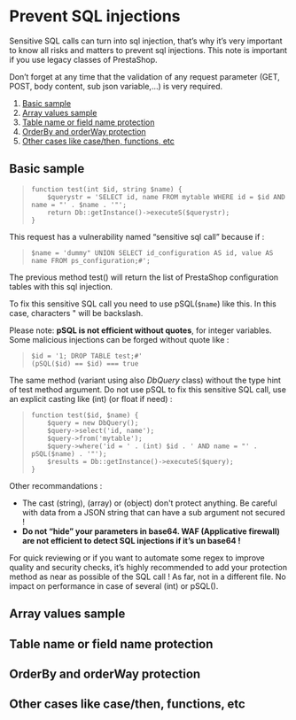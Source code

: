 # Prevent SQL injections

Sensitive SQL calls can turn into sql injection, that’s why it’s very important to know all risks and matters to prevent sql injections. This note is important if you use legacy classes of PrestaShop.

Don’t forget at any time that the validation of any request parameter (GET, POST, body content, sub json variable,…) is very required.

1. [Basic sample](#basic-sample)
2. [Array values sample](#array-values-sample)
3. [Table name or field name protection](#table-name-or-field-name-protection)
4. [OrderBy and orderWay protection](#orderby-and-orderway-protection)
5. [Other cases like case/then, functions, etc](#other-cases-like-case/then,-functions,-etc)

## Basic sample

>`function test(int $id, string $name) {`  
>`    $querystr = 'SELECT id, name FROM mytable WHERE id = $id AND name = "' . $name . '"';`  
>`    return Db::getInstance()->executeS($querystr);`  
>`}`

This request has a vulnerability named “sensitive sql call” because if :

>`$name = 'dummy" UNION SELECT id_configuration AS id, value AS name FROM ps_configuration;#';`

The previous method test() will return the list of PrestaShop configuration tables with this sql injection.

To fix this sensitive SQL call you need to use pSQL(`$name`) like this. In this case, characters " will be backslash.

Please note: **pSQL is not efficient without quotes**, for integer variables. Some malicious injections can be forged without quote like :

>`$id = '1; DROP TABLE test;#'`  
>`(pSQL($id) == $id) === true`

The same method (variant using also *DbQuery* class) without the type hint of test method argument. Do not use pSQL to fix this sensitive SQL call, use an explicit casting like (int) (or float if need) :

>`function test($id, $name) {`  
>`    $query = new DbQuery();`  
>`    $query->select('id, name');`  
>`    $query->from('mytable');`  
>`    $query->where('id = ' . (int) $id . ' AND name = "' . pSQL($name) . '"');`  
>`    $results = Db::getInstance()->executeS($query);`  
>`}`

Other recommandations :
 - The cast (string), (array) or (object) don't protect anything. Be careful with data from a JSON string that can have a sub argument not secured !
 - **Do not “hide” your parameters in base64. WAF (Applicative firewall) are not efficient to detect SQL injections if it’s un base64 !**

For quick reviewing or if you want to automate some regex to improve quality and security checks, it’s highly recommended to add your protection method as near as possible of the SQL call ! As far, not in a different file. No impact on performance in case of several (int) or pSQL().


## Array values sample

## Table name or field name protection

## OrderBy and orderWay protection

## Other cases like case/then, functions, etc